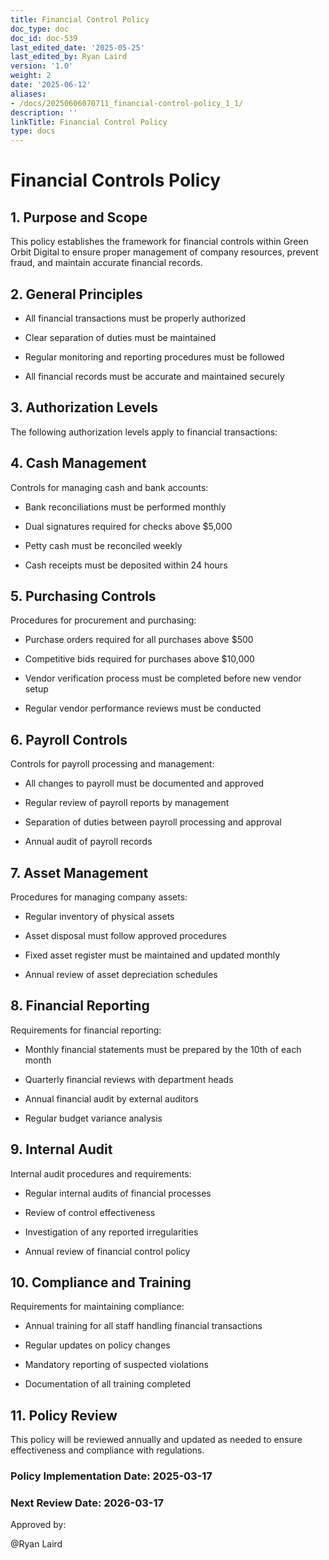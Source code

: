 ```yaml
---
title: Financial Control Policy
doc_type: doc
doc_id: doc-539
last_edited_date: '2025-05-25'
last_edited_by: Ryan Laird
version: '1.0'
weight: 2
date: '2025-06-12'
aliases:
- /docs/20250606070711_financial-control-policy_1_1/
description: ''
linkTitle: Financial Control Policy
type: docs
---
```


# Financial Controls Policy

## 1. Purpose and Scope

This policy establishes the framework for financial controls within Green Orbit Digital to ensure proper management of company resources, prevent fraud, and maintain accurate financial records.

## 2. General Principles

- All financial transactions must be properly authorized

- Clear separation of duties must be maintained

- Regular monitoring and reporting procedures must be followed

- All financial records must be accurate and maintained securely

## 3. Authorization Levels

The following authorization levels apply to financial transactions:

<!-- Unsupported block type: table -->

## 4. Cash Management

Controls for managing cash and bank accounts:

- Bank reconciliations must be performed monthly

- Dual signatures required for checks above $5,000

- Petty cash must be reconciled weekly

- Cash receipts must be deposited within 24 hours

## 5. Purchasing Controls

Procedures for procurement and purchasing:

- Purchase orders required for all purchases above $500

- Competitive bids required for purchases above $10,000

- Vendor verification process must be completed before new vendor setup

- Regular vendor performance reviews must be conducted

## 6. Payroll Controls

Controls for payroll processing and management:

- All changes to payroll must be documented and approved

- Regular review of payroll reports by management

- Separation of duties between payroll processing and approval

- Annual audit of payroll records

## 7. Asset Management

Procedures for managing company assets:

- Regular inventory of physical assets

- Asset disposal must follow approved procedures

- Fixed asset register must be maintained and updated monthly

- Annual review of asset depreciation schedules

## 8. Financial Reporting

Requirements for financial reporting:

- Monthly financial statements must be prepared by the 10th of each month

- Quarterly financial reviews with department heads

- Annual financial audit by external auditors

- Regular budget variance analysis

## 9. Internal Audit

Internal audit procedures and requirements:

- Regular internal audits of financial processes

- Review of control effectiveness

- Investigation of any reported irregularities

- Annual review of financial control policy

## 10. Compliance and Training

Requirements for maintaining compliance:

- Annual training for all staff handling financial transactions

- Regular updates on policy changes

- Mandatory reporting of suspected violations

- Documentation of all training completed

## 11. Policy Review

This policy will be reviewed annually and updated as needed to ensure effectiveness and compliance with regulations.

### Policy Implementation Date: 2025-03-17

### Next Review Date: 2026-03-17

Approved by:

@Ryan Laird
